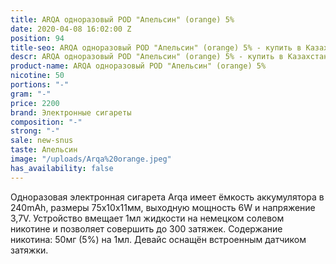 ```yaml
---
title: ARQA одноразовый POD "Апельсин" (orange) 5%
date: 2020-04-08 16:02:00 Z
position: 94
title-seo: ARQA одноразовый POD "Апельсин" (orange) 5% - купить в Казахстане
descr: ARQA одноразовый POD "Апельсин" (orange) 5% - купить в Казахстане
product-name: ARQA одноразовый POD "Апельсин" (orange) 5%
nicotine: 50
portions: "-"
gram: "-"
price: 2200
brand: Электронные сигареты
composition: "-"
strong: "-"
sale: new-snus
taste: Апельсин
image: "/uploads/Arqa%20orange.jpeg"
has_availability: false
---
```


Одноразовая электронная сигарета Arqa имеет ёмкость аккумулятора в 240mAh, размеры 75х10х11мм, выходную мощность 6W и напряжение 3,7V. Устройство вмещает 1мл жидкости на немецком солевом никотине и позволяет совершить до 300 затяжек. Содержание никотина: 50мг (5%) на 1мл. Девайс оснащён встроенным датчиком затяжки.